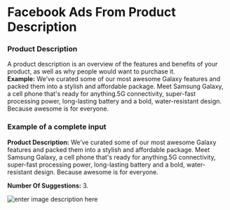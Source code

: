 ﻿# Facebook Ads From Product Description

### **Product Description**

A product description is an overview of the features and benefits of your product, as well as why people would want to purchase it.\
**Example:** We’ve curated some of our most awesome Galaxy features and packed them into a stylish and affordable package. Meet Samsung Galaxy, a cell phone that's ready for anything.5G connectivity, super-fast processing power, long-lasting battery and a bold, water-resistant design. Because awesome is for everyone.

### **Example of a complete input**

**Product Description:** We’ve curated some of our most awesome Galaxy features and packed them into a stylish and affordable package. Meet Samsung Galaxy, a cell phone that's ready for anything.5G connectivity, super-fast processing power, long-lasting battery and a bold, water-resistant design. Because awesome is for everyone.

**Number Of Suggestions:** 3.

![enter image description here](https://copywriterpro-ai-tools.s3.amazonaws.com/Facebook-Ads-From-Product-Description.jpg)
